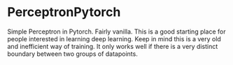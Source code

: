 # PerceptronPytorch
Simple Perceptron in Pytorch. Fairly vanilla. This is a good starting place for people interested in learning deep learning.
Keep in mind this is a very old and inefficient way of training. It only works well if there is a very distinct boundary between two groups 
of datapoints.
